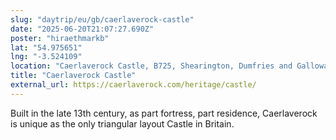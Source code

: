 ```yaml
---
slug: "daytrip/eu/gb/caerlaverock-castle"
date: "2025-06-20T21:07:27.690Z"
poster: "hiraethmarkb"
lat: "54.975651"
lng: "-3.524109"
location: "Caerlaverock Castle, B725, Shearington, Dumfries and Galloway, Scotland, DG1 4RU, United Kingdom"
title: "Caerlaverock Castle"
external_url: https://caerlaverock.com/heritage/castle/
---
```

Built in the late 13th century, as  part fortress, part residence, Caerlaverock is unique as the only triangular layout Castle in Britain.